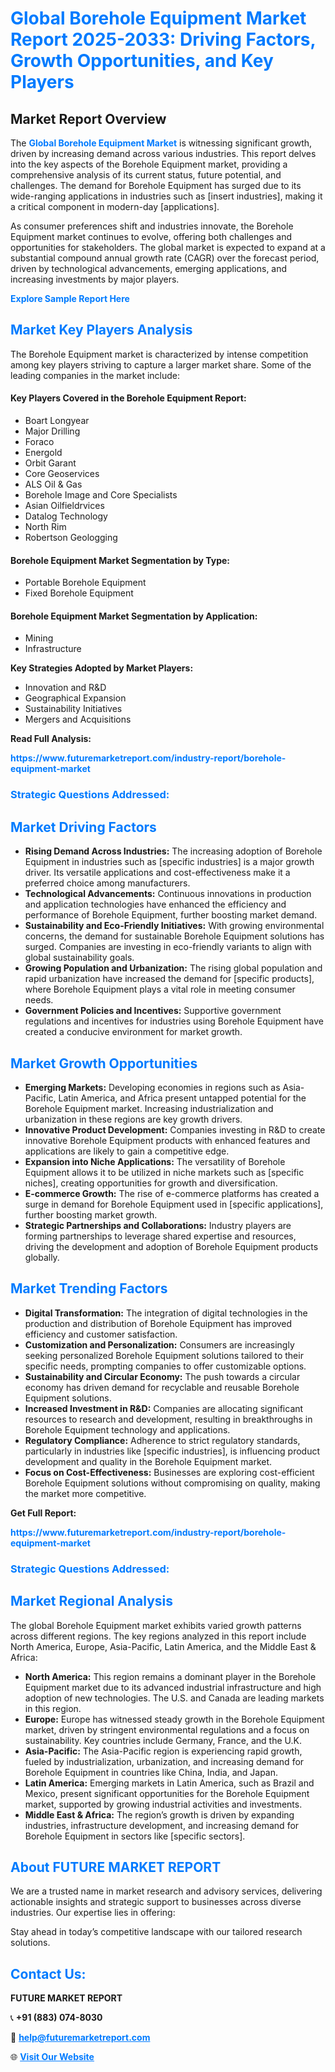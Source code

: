 <h1 style="color: #007BFF;">Global Borehole Equipment Market Report 2025-2033: Driving Factors, Growth Opportunities, and Key Players</h1>

<section id="overview">
<h2>Market Report Overview</h2>
<p>The <a href="https://www.futuremarketreport.com/industry-report/borehole-equipment-market" style="color: #007BFF; text-decoration: none;"><strong>Global Borehole Equipment Market</strong></a> is witnessing significant growth, driven by increasing demand across various industries. This report delves into the key aspects of the Borehole Equipment market, providing a comprehensive analysis of its current status, future potential, and challenges. The demand for Borehole Equipment has surged due to its wide-ranging applications in industries such as [insert industries], making it a critical component in modern-day [applications].</p>
<p>As consumer preferences shift and industries innovate, the Borehole Equipment market continues to evolve, offering both challenges and opportunities for stakeholders. The global market is expected to expand at a substantial compound annual growth rate (CAGR) over the forecast period, driven by technological advancements, emerging applications, and increasing investments by major players.</p>
</section>

<section id="overview">
<p><a href="https://www.futuremarketreport.com/request-sample/reportId=61236" style="color: #007BFF; text-decoration: none;"><strong>Explore Sample Report Here</strong></a></p>
</section>

<section id="key-players">
<h2 style="color: #007BFF;">Market Key Players Analysis</h2>
<p>The Borehole Equipment market is characterized by intense competition among key players striving to capture a larger market share. Some of the leading companies in the market include:</p>
<h4>Key Players Covered in the Borehole Equipment Report:</h4>
<ul><li>Boart Longyear</li><li>Major Drilling</li><li>Foraco</li><li>Energold</li><li>Orbit Garant</li><li>Core Geoservices</li><li>ALS Oil &amp; Gas</li><li>Borehole Image and Core Specialists</li><li>Asian Oilfieldrvices</li><li>Datalog Technology</li><li>North Rim</li><li>Robertson Geologging</li></ul>
<h4>Borehole Equipment Market Segmentation by Type:</h4>
<ul><li>Portable Borehole Equipment</li><li>Fixed Borehole Equipment</li></ul>

<h4>Borehole Equipment Market Segmentation by Application:</h4>
<ul><li>Mining</li><li>Infrastructure</li></ul>
<p><strong>Key Strategies Adopted by Market Players:</strong></p>
<ul>
<li>Innovation and R&D</li>
<li>Geographical Expansion</li>
<li>Sustainability Initiatives</li>
<li>Mergers and Acquisitions</li>
</ul>
</section>

<section>
<p><strong>Read Full Analysis: </strong></p><a href="https://www.futuremarketreport.com/industry-report/borehole-equipment-market" style="color: #007BFF; text-decoration: none;"><strong>https://www.futuremarketreport.com/industry-report/borehole-equipment-market</strong></a>
<h3 style="color: #007BFF;">Strategic Questions Addressed:</h3>
</section>

<section id="driving-factors">
<h2 style="color: #007BFF;">Market Driving Factors</h2>
<ul>
<li><strong>Rising Demand Across Industries:</strong> The increasing adoption of Borehole Equipment in industries such as [specific industries] is a major growth driver. Its versatile applications and cost-effectiveness make it a preferred choice among manufacturers.</li>
<li><strong>Technological Advancements:</strong> Continuous innovations in production and application technologies have enhanced the efficiency and performance of Borehole Equipment, further boosting market demand.</li>
<li><strong>Sustainability and Eco-Friendly Initiatives:</strong> With growing environmental concerns, the demand for sustainable Borehole Equipment solutions has surged. Companies are investing in eco-friendly variants to align with global sustainability goals.</li>
<li><strong>Growing Population and Urbanization:</strong> The rising global population and rapid urbanization have increased the demand for [specific products], where Borehole Equipment plays a vital role in meeting consumer needs.</li>
<li><strong>Government Policies and Incentives:</strong> Supportive government regulations and incentives for industries using Borehole Equipment have created a conducive environment for market growth.</li>
</ul>
</section>

<section id="growth-opportunities">
<h2 style="color: #007BFF;">Market Growth Opportunities</h2>
<ul>
<li><strong>Emerging Markets:</strong> Developing economies in regions such as Asia-Pacific, Latin America, and Africa present untapped potential for the Borehole Equipment market. Increasing industrialization and urbanization in these regions are key growth drivers.</li>
<li><strong>Innovative Product Development:</strong> Companies investing in R&D to create innovative Borehole Equipment products with enhanced features and applications are likely to gain a competitive edge.</li>
<li><strong>Expansion into Niche Applications:</strong> The versatility of Borehole Equipment allows it to be utilized in niche markets such as [specific niches], creating opportunities for growth and diversification.</li>
<li><strong>E-commerce Growth:</strong> The rise of e-commerce platforms has created a surge in demand for Borehole Equipment used in [specific applications], further boosting market growth.</li>
<li><strong>Strategic Partnerships and Collaborations:</strong> Industry players are forming partnerships to leverage shared expertise and resources, driving the development and adoption of Borehole Equipment products globally.</li>
</ul>
</section>

<section id="trending-factors">
<h2 style="color: #007BFF;">Market Trending Factors</h2>
<ul>
<li><strong>Digital Transformation:</strong> The integration of digital technologies in the production and distribution of Borehole Equipment has improved efficiency and customer satisfaction.</li>
<li><strong>Customization and Personalization:</strong> Consumers are increasingly seeking personalized Borehole Equipment solutions tailored to their specific needs, prompting companies to offer customizable options.</li>
<li><strong>Sustainability and Circular Economy:</strong> The push towards a circular economy has driven demand for recyclable and reusable Borehole Equipment solutions.</li>
<li><strong>Increased Investment in R&D:</strong> Companies are allocating significant resources to research and development, resulting in breakthroughs in Borehole Equipment technology and applications.</li>
<li><strong>Regulatory Compliance:</strong> Adherence to strict regulatory standards, particularly in industries like [specific industries], is influencing product development and quality in the Borehole Equipment market.</li>
<li><strong>Focus on Cost-Effectiveness:</strong> Businesses are exploring cost-efficient Borehole Equipment solutions without compromising on quality, making the market more competitive.</li>
</ul>
</section>

<section>
<p><strong>Get Full Report: </strong></p><a href="https://www.futuremarketreport.com/industry-report/borehole-equipment-market" style="color: #007BFF; text-decoration: none;"><strong>https://www.futuremarketreport.com/industry-report/borehole-equipment-market</strong></a>
<h3 style="color: #007BFF;">Strategic Questions Addressed:</h3>
</section>


<section id="regional-analysis">
<h2 style="color: #007BFF;">Market Regional Analysis</h2>
<p>The global Borehole Equipment market exhibits varied growth patterns across different regions. The key regions analyzed in this report include North America, Europe, Asia-Pacific, Latin America, and the Middle East & Africa:</p>
<ul>
<li><strong>North America:</strong> This region remains a dominant player in the Borehole Equipment market due to its advanced industrial infrastructure and high adoption of new technologies. The U.S. and Canada are leading markets in this region.</li>
<li><strong>Europe:</strong> Europe has witnessed steady growth in the Borehole Equipment market, driven by stringent environmental regulations and a focus on sustainability. Key countries include Germany, France, and the U.K.</li>
<li><strong>Asia-Pacific:</strong> The Asia-Pacific region is experiencing rapid growth, fueled by industrialization, urbanization, and increasing demand for Borehole Equipment in countries like China, India, and Japan.</li>
<li><strong>Latin America:</strong> Emerging markets in Latin America, such as Brazil and Mexico, present significant opportunities for the Borehole Equipment market, supported by growing industrial activities and investments.</li>
<li><strong>Middle East & Africa:</strong> The region’s growth is driven by expanding industries, infrastructure development, and increasing demand for Borehole Equipment in sectors like [specific sectors].</li>
</ul>
</section>

<footer>
<h2 style="color: #007BFF;">About FUTURE MARKET REPORT</h2>
<p>We are a trusted name in market research and advisory services, delivering actionable insights and strategic support to businesses across diverse industries. Our expertise lies in offering:</p>

<p>Stay ahead in today’s competitive landscape with our tailored research solutions.</p>

<h2 style="color: #007BFF;">Contact Us:</h2>
<p><strong>FUTURE MARKET REPORT</strong></p>
<p>📞 <strong>+91 (883) 074-8030</strong></p>
<p>📧 <strong><a href="mailto:help@futuremarketreport.com" style="color: #007BFF;">help@futuremarketreport.com</a></strong></p>
<p>🌐 <strong><a href="https://www.futuremarketreport.com/" style="color: #007BFF;">Visit Our Website</a></strong></p>
</footer>